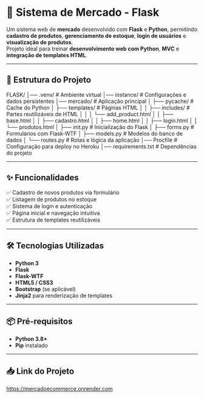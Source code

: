 # 🛒 Sistema de Mercado - Flask

Um sistema web de **mercado** desenvolvido com **Flask** e **Python**, permitindo **cadastro de produtos**, **gerenciamento de estoque**, **login de usuários** e **visualização de produtos**.  
Projeto ideal para treinar **desenvolvimento web com Python**, **MVC** e **integração de templates HTML**.

---

## 📂 Estrutura do Projeto

FLASK/
│── .venv/ # Ambiente virtual
│── instance/ # Configurações e dados persistentes
│── mercado/ # Aplicação principal
│ ├── pycache/ # Cache do Python
│ ├── templates/ # Páginas HTML
│ │ ├── includes/ # Partes reutilizáveis de HTML
│ │ │ └── add_product.html
│ │ ├── base.html
│ │ ├── cadastro.html
│ │ ├── home.html
│ │ ├── login.html
│ │ └── produtos.html
│ ├── init.py # Inicialização do Flask
│ ├── forms.py # Formulários com Flask-WTF
│ ├── models.py # Modelos do banco de dados
│ └── routes.py # Rotas e lógica da aplicação
│── Procfile # Configuração para deploy no Heroku
│── requirements.txt # Dependências do projeto


---

## ✨ Funcionalidades
✅ Cadastro de novos produtos via formulário  
✅ Listagem de produtos no estoque  
✅ Sistema de login e autenticação  
✅ Página inicial e navegação intuitiva  
✅ Estrutura de templates reutilizáveis  

---

## 🛠 Tecnologias Utilizadas
- **Python 3**
- **Flask**
- **Flask-WTF**
- **HTML5 / CSS3**
- **Bootstrap** (se aplicável)
- **Jinja2** para renderização de templates

---

## 📦 Pré-requisitos
- **Python 3.8+**
- **Pip** instalado

---

## 📥 Link do Projeto

https://mercadoecommerce.onrender.com
